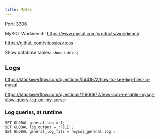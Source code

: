```yaml
---
title: MySQL
---
```


Port: 3306

MySQL Workbench: https://www.mysql.com/products/workbench

https://github.com/vitessio/vitess

Show database tables: `show tables;`

## Logs

https://stackoverflow.com/questions/5441972/how-to-see-log-files-in-mysql

https://stackoverflow.com/questions/11606972/how-can-i-enable-mysql-slow-query-log-on-my-server

### Log queries, at runtime

```
SET GLOBAL general_log = 1;
SET GLOBAL log_output = 'FILE';
SET GLOBAL general_log_file = 'mysql_general.log';
```
